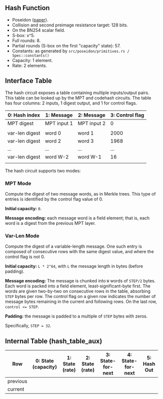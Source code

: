 
## Hash Function

- Poseidon ([paper](https://eprint.iacr.org/2019/458.pdf)).
- Collision and second preimage resistance target: 128 bits.
- On the BN254 scalar field.
- S-box: x^5.
- Full rounds: 8.
- Partial rounds (S-box on the first "capacity" state): 57.
- Constants: as generated by `src/poseidon/primitives.rs / Spec::constants()`
- Capacity: 1 element.
- Rate: 2 elements.


## Interface Table

The hash circuit exposes a table containing multiple inputs/output pairs. This table can be looked up by the MPT and codehash circuits. The table has four columns: 2 inputs, 1 digest output, and 1 for control flags.

| 0: Hash index   | 1: Message       | 2: Message      | 3: Control flag |
| --------------- | ---------------- | --------------- | --------------- |
| MPT digest      | MPT input 1      | MPT input 2     |      0          |
|                 |                  |                 |                 |
| var-len digest  | word 0           | word 1          |     2000        |
| var-len digest  | word 2           | word 3          |     1968        |
|      ...        |      ...         |     ...         |     ...         |
| var-len digest  | word W-2         | word W-1        |      16         |
|                 |                  |                 |                 |


The hash circuit supports two modes:

### MPT Mode

Compute the digest of two message words, as in Merkle trees. This type of entries is identified by the control flag value of 0.

**Initial capacity:** `0`.

**Message encoding:** each message word is a field element; that is, each word is a digest from the previous MPT layer.

### Var-Len Mode

Compute the digest of a variable-length message. One such entry is composed of consecutive rows with the same digest value, and where the control flag is not 0.

**Initial capacity:** `L * 2^64`, with `L` the message length in bytes (before padding).

**Message encoding:** The message is chunked into `W` words of `STEP/2` bytes. Each word is packed into a field element, least-significant-byte first. The words are given two-by-two on consecutive rows in the table, absorbing `STEP` bytes per row. The control flag on a given row indicates the number of message bytes remaining in the current and following rows. On the last row, `control <= STEP`.

**Padding:** the message is padded to a multiple of `STEP` bytes with zeros.

Specifically, `STEP = 32`.


## Internal Table (hash_table_aux)

| Row      | 0: State (capacity) | 1: State (rate) | 2: State (rate) | 3: State-for-next | 4: State-for-next | 5: Hash Out |
| -------- | ------------------- | --------------- | --------------- | ----------------- | ----------------- | ----------- |
| previous |                     |                 |                 |                   |                   |             |
| current  |                     |                 |                 |                   |                   |             |

